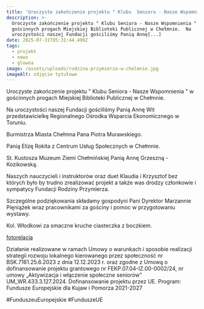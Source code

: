 ```yaml
---
title: 'Uroczyste zakończenie projektu " Klubu  Seniora - Nasze Wspomnienia " '
description: >-
  Uroczyste zakończenie projektu " Klubu Seniora - Nasze Wspomnienia " w
  gościnnych progach Miejskiej Biblioteki Publicznej w Chełmnie.  Na
  uroczystości naszej Fundacji gościliśmy Panią Annę[...]
date: 2025-07-31T05:31:44.496Z
tags:
  - projekt
  - news
  - glowna
image: /assets/uploads/rodzina-przymierza-w-chelmnie.jpg
imageAlt: zdjęcie tytułowe
---
```

Uroczyste zakończenie projektu " Klubu  Seniora - Nasze Wspomnienia " w gościnnych progach Miejskiej Biblioteki Publicznej w Chełmnie.

Na uroczystości naszej Fundacji  gościliśmy Panią Annę Wit przedstawicielkę Regionalnego Ośrodka Wsparcia Ekonomicznego w Toruniu. 

Burmistrza Miasta Chełmna Pana Piotra Murawskiego.

Panią Elizę Rokita z Centrum Usług Społecznych w Chełmnie.

St. Kustosza Muzeum Ziemi Chełmińskiej Panią Annę Grzeszną - Kozikowską.

Naszych nauczycieli i instruktorów oraz duet Klaudia i Krzysztof bez których było by trudno zrealizować projekt a także was drodzy członkowie i sympatycy Fundacji Rodziny Przymierza.

Szczególne podziękowania składamy gospodyni Pani Dyrektor Marzannie Pięniążek wraz pracownikami za gościny i pomoc w przygotowaniu wystawy.

Kol. Włodkowi za smaczne kruche ciasteczka z boczkiem.

[fotorelacja](https://www.facebook.com/permalink.php?story_fbid=pfbid027FRCJVtVnDE9JR9Ni9VTGYHySmHjzB4eqVDMwgRnQM7yZhRD1WYBLFAvEhrMWGAgl&id=100083120837420)



Działanie realizowane w ramach Umowy o warunkach i sposobie realizacji strategii rozwoju lokalnego kierowanego przez społeczność nr BSK.7161.25.6.2023 z dnia 12.12.2023 r. oraz zgodne z Umową o dofinansowanie projektu grantowego nr FEKP.07.04-IZ.00-0002/24, nr umowy „Aktywizacja i włączenie społeczne seniorów” UM_WR.433.3.127.2024. Dofinansowanie projektu przez UE. Program: Fundusze Europejskie dla Kujaw i Pomorza 2021-2027

\#FunduszeuEuropejskie #FunduszeUE
